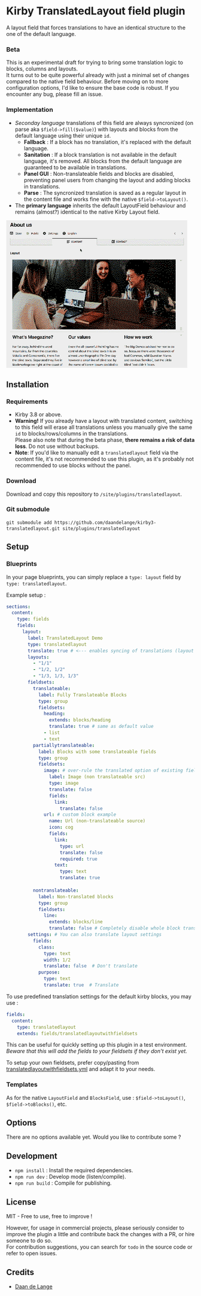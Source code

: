 # Kirby TranslatedLayout field plugin

A layout field that forces translations to have an identical structure to the one of the default language.

### Beta
This is an experimental draft for trying to bring some translation logic to blocks, columns and layouts.  
It turns out to be quite powerful already with just a minimal set of changes compared to the native field behaviour.
Before moving on to more configuration options, I'd like to ensure the base code is robust. If you encounter any bug, please fill an issue.


### Implementation
 - *Seconday language* translations of this field are always syncronized (on parse aka `$field->fill($value)`) with layouts and blocks from the default language using their unique `id`.
    - **Fallback** : If a block has no translation, it's replaced with the default language.
    - **Sanitation** : If a block translation is not available in the default language, it's removed. All blocks from the default language are guaranteed to be available in translations.
    - **Panel GUI** : Non-translateable fields and blocks are disabled, preventing panel users from changing the layout and adding blocks in translations.
    - **Parse** : The syncronized translation is saved as a regular layout in the content file and works fine with the native `$field->toLayout()`.
 - The **primary language** inherits the default LayoutField behaviour and remains (almost?) identical to the native Kirby Layout field.

![Screenshot of Kirby 3 plugins TranslatedLayout](TranslatedLayout.gif)

## Installation

### Requirements
- Kirby 3.8 or above.
- **Warning!** If you already have a layout with translated content, switching to this field will erase all translations unless you manually give the same `id` to blocks/rows/columns in the translations.  
  Please also note that during the beta phase, **there remains a risk of data loss**. Do not use without backups.
- **Note**: If you'd like to manually edit a `translatedlayout` field via the content file, it's not recommended to use this plugin, as it's probably not recommended to use blocks without the panel.  

### Download
Download and copy this repository to `/site/plugins/translatedlayout`.

### Git submodule
```
git submodule add https://github.com/daandelange/kirby3-translatedlayout.git site/plugins/translatedlayout
```

<!-- Unavailable !!
### Composer

```
composer require daandelange/translatedlayout
```
-->

## Setup

### Blueprints
In your page blueprints, you can simply replace a `type: layout` field by `type: translatedlayout`.

Example setup :
````yml
sections:
  content:
    type: fields
    fields:
      layout:
        label: TranslatedLayout Demo
        type: translatedlayout
        translate: true # <--- enables syncing of translations (layout field)
        layouts:
          - "1/1"
          - "1/2, 1/2"
          - "1/3, 1/3, 1/3"
        fieldsets:
          translateable:
            label: Fully Translateable Blocks
            type: group
            fieldsets:
              heading:
                extends: blocks/heading
                translate: true # same as default value
              - list
              - text
          partiallytranslateable:
            label: Blocks with some translateable fields
            type: group
            fieldsets:
              image: # over-rule the translated option of existing fields
                label: Image (non translateable src)
                type: image
                translate: false
                fields:
                  link:
                    translate: false
              url: # custom block example
                name: Url (non-translateable source)
                icon: cog
                fields:
                  link:
                    type: url
                    translate: false
                    required: true
                  text:
                    type: text
                    translate: true
                  
          nontranslateable:
            label: Non-translated blocks
            type: group
            fieldsets:
              line:
                extends: blocks/line
                translate: false # Completely disable whole block translations
        settings: # You can also translate layout settings
          fields:
            class:
              type: text
              width: 1/2
              translate: false  # Don't translate
            purpose:
              type: text
              translate: true  # Translate
````

To use predefined translation settings for the default kirby blocks, you may use :  

````yml
fields:
  content:
    type: translatedlayout
    extends: fields/translatedlayoutwithfieldsets
````
This can be useful for quickly setting up this plugin in a test environment.  
*Beware that this will add the fields to your fieldsets if they don't exist yet.*  

To setup your own fieldsets, prefer copy/pasting from [translatedlayoutwithfieldsets.yml](https://github.com/Daandelange/kirby3-TranslatedLayout/blob/master/src/blueprints/fields/translatedlayoutwithfieldsets.yml) and adapt it to your needs.

### Templates
As for the native `LayoutField` and `BlocksField`, use : `$field->toLayout()`, `$field->toBlocks()`, etc.

## Options
There are no options available yet. Would you like to contribute some ?

## Development
- `npm install` : Install the required dependencies.
- `npm run dev` : Develop mode (listen/compile).
- `npm run build` : Compile for publishing.

## License

MIT - Free to use, free to improve !

However, for usage in commercial projects, please seriously consider to improve the plugin a little and contribute back the changes with a PR, or hire someone to do so.  
For contribution suggestions, you can search for `todo` in the source code or refer to open issues.

## Credits

- [Daan de Lange](https://daandelange.com/)

